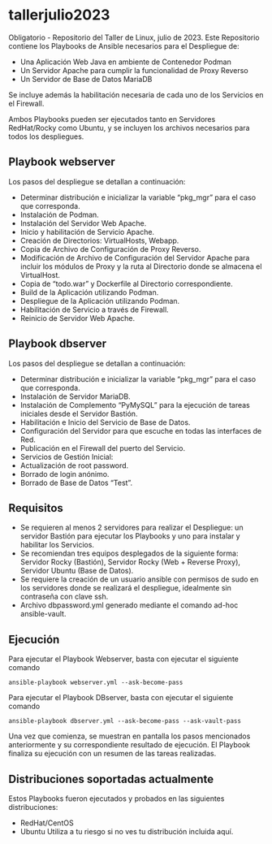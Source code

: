 # tallerjulio2023
Obligatorio - Repositorio del Taller de Linux, julio de 2023. Este Repositorio contiene los Playbooks de Ansible necesarios para el Despliegue de:
- Una Aplicación Web Java en ambiente de Contenedor Podman
- Un Servidor Apache para cumplir la funcionalidad de Proxy Reverso
- Un Servidor de Base de Datos MariaDB

Se incluye además la habilitación necesaria de cada uno de los Servicios en el Firewall.

Ambos Playbooks pueden ser ejecutados tanto en Servidores RedHat/Rocky como Ubuntu, y se incluyen los archivos necesarios para todos los despliegues.

## Playbook webserver
Los pasos del despliegue se detallan a continuación:
- Determinar distribución e inicializar la variable “pkg_mgr” para el caso que corresponda.
- Instalación de Podman.
- Instalación del Servidor Web Apache.
- Inicio y habilitación de Servicio Apache.
- Creación de Directorios: VirtualHosts, Webapp.
- Copia de Archivo de Configuración de Proxy Reverso.
- Modificación de Archivo de Configuración del Servidor Apache para incluir los módulos de Proxy y la ruta al Directorio donde se almacena el VirtualHost.
- Copia de “todo.war” y Dockerfile al Directorio correspondiente.
- Build de la Aplicación utilizando Podman.
- Despliegue de la Aplicación utilizando Podman.
- Habilitación de Servicio a través de Firewall.
- Reinicio de Servidor Web Apache.

## Playbook dbserver
Los pasos del despliegue se detallan a continuación:
- Determinar distribución e inicializar la variable “pkg_mgr” para el caso que corresponda.
- Instalación de Servidor MariaDB.
- Instalación de Complemento “PyMySQL” para la ejecución de tareas iniciales desde el Servidor Bastión.
- Habilitación e Inicio del Servicio de Base de Datos.
- Configuración del Servidor para que escuche en todas las interfaces de Red.
- Publicación en el Firewall del puerto del Servicio.
- Servicios de Gestión Inicial:
- Actualización de root password.
- Borrado de login anónimo.
- Borrado de Base de Datos “Test”.

## Requisitos
* Se requieren al menos 2 servidores para realizar el Despliegue: un servidor Bastión para ejecutar los Playbooks y uno para instalar y habilitar los Servicios.
* Se recomiendan tres equipos desplegados de la siguiente forma: Servidor Rocky (Bastión), Servidor Rocky (Web + Reverse Proxy), Servidor Ubuntu (Base de Datos).
* Se requiere la creación de un usuario ansible con permisos de sudo en los servidores donde se realizará el despliegue, idealmente sin contraseña con clave ssh.
* Archivo dbpassword.yml generado mediante el comando ad-hoc ansible-vault.

## Ejecución
Para ejecutar el Playbook Webserver, basta con ejecutar el siguiente comando
```
ansible-playbook webserver.yml --ask-become-pass
```
Para ejecutar el Playbook DBserver, basta con ejecutar el siguiente comando
```
ansible-playbook dbserver.yml --ask-become-pass --ask-vault-pass
```
Una vez que comienza, se muestran en pantalla los pasos mencionados anteriormente y su correspondiente resultado de ejecución. El Playbook finaliza su ejecución con un resumen de las tareas realizadas.

## Distribuciones soportadas actualmente
Estos Playbooks fueron ejecutados y probados en las siguientes distribuciones:
* RedHat/CentOS
* Ubuntu
Utiliza a tu riesgo si no ves tu distribución incluida aquí.
